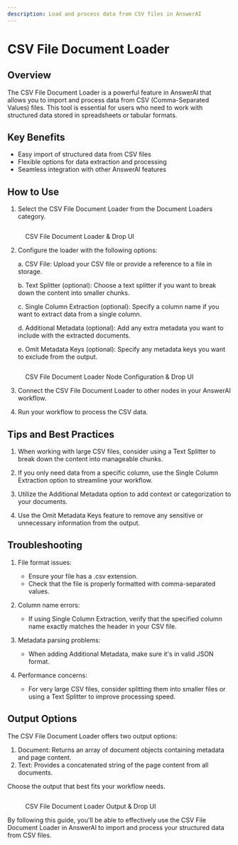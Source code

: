 ```yaml
---
description: Load and process data from CSV files in AnswerAI
---
```


# CSV File Document Loader

## Overview

The CSV File Document Loader is a powerful feature in AnswerAI that allows you to import and process data from CSV (Comma-Separated Values) files. This tool is essential for users who need to work with structured data stored in spreadsheets or tabular formats.

## Key Benefits

-   Easy import of structured data from CSV files
-   Flexible options for data extraction and processing
-   Seamless integration with other AnswerAI features

## How to Use

1. Select the CSV File Document Loader from the Document Loaders category.

<!-- TODO: Screenshot of the CSV File Document Loader node in the AnswerAI interface -->
<figure><img src="/.gitbook/assets/screenshots/csvfiledocumentloader.png" alt="" /><figcaption><p> CSV File Document Loader  &#x26; Drop UI</p></figcaption></figure>

2. Configure the loader with the following options:

    a. CSV File: Upload your CSV file or provide a reference to a file in storage.

    b. Text Splitter (optional): Choose a text splitter if you want to break down the content into smaller chunks.

    c. Single Column Extraction (optional): Specify a column name if you want to extract data from a single column.

    d. Additional Metadata (optional): Add any extra metadata you want to include with the extracted documents.

    e. Omit Metadata Keys (optional): Specify any metadata keys you want to exclude from the output.

<!-- TODO: Screenshot of the configuration options for the CSV File Document Loader -->
<figure><img src="/.gitbook/assets/screenshots/csv file node configuraation.png" alt="" /><figcaption><p> CSV File Document Loader Node Configuration &#x26; Drop UI</p></figcaption></figure>

3. Connect the CSV File Document Loader to other nodes in your AnswerAI workflow.

4. Run your workflow to process the CSV data.

## Tips and Best Practices

1. When working with large CSV files, consider using a Text Splitter to break down the content into manageable chunks.

2. If you only need data from a specific column, use the Single Column Extraction option to streamline your workflow.

3. Utilize the Additional Metadata option to add context or categorization to your documents.

4. Use the Omit Metadata Keys feature to remove any sensitive or unnecessary information from the output.

## Troubleshooting

1. File format issues:

    - Ensure your file has a .csv extension.
    - Check that the file is properly formatted with comma-separated values.

2. Column name errors:

    - If using Single Column Extraction, verify that the specified column name exactly matches the header in your CSV file.

3. Metadata parsing problems:

    - When adding Additional Metadata, make sure it's in valid JSON format.

4. Performance concerns:
    - For very large CSV files, consider splitting them into smaller files or using a Text Splitter to improve processing speed.

## Output Options

The CSV File Document Loader offers two output options:

1. Document: Returns an array of document objects containing metadata and page content.
2. Text: Provides a concatenated string of the page content from all documents.

Choose the output that best fits your workflow needs.

<!-- TODO: Screenshot showing how to select the output option -->
<figure><img src="/.gitbook/assets/screenshots/csvfile output.png" alt="" /><figcaption><p> CSV File Document Loader Output &#x26; Drop UI</p></figcaption></figure>

By following this guide, you'll be able to effectively use the CSV File Document Loader in AnswerAI to import and process your structured data from CSV files.

